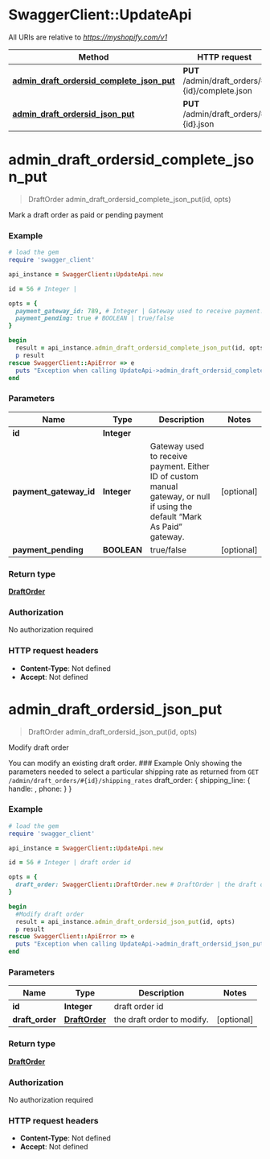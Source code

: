 # SwaggerClient::UpdateApi

All URIs are relative to *https://myshopify.com/v1*

Method | HTTP request | Description
------------- | ------------- | -------------
[**admin_draft_ordersid_complete_json_put**](UpdateApi.md#admin_draft_ordersid_complete_json_put) | **PUT** /admin/draft_orders/#{id}/complete.json | 
[**admin_draft_ordersid_json_put**](UpdateApi.md#admin_draft_ordersid_json_put) | **PUT** /admin/draft_orders/#{id}.json | Modify draft order


# **admin_draft_ordersid_complete_json_put**
> DraftOrder admin_draft_ordersid_complete_json_put(id, opts)



Mark a draft order as paid or pending payment

### Example
```ruby
# load the gem
require 'swagger_client'

api_instance = SwaggerClient::UpdateApi.new

id = 56 # Integer | 

opts = { 
  payment_gateway_id: 789, # Integer | Gateway used to receive payment. Either ID of custom manual gateway, or null if using the default “Mark As Paid” gateway.
  payment_pending: true # BOOLEAN | true/false
}

begin
  result = api_instance.admin_draft_ordersid_complete_json_put(id, opts)
  p result
rescue SwaggerClient::ApiError => e
  puts "Exception when calling UpdateApi->admin_draft_ordersid_complete_json_put: #{e}"
end
```

### Parameters

Name | Type | Description  | Notes
------------- | ------------- | ------------- | -------------
 **id** | **Integer**|  | 
 **payment_gateway_id** | **Integer**| Gateway used to receive payment. Either ID of custom manual gateway, or null if using the default “Mark As Paid” gateway. | [optional] 
 **payment_pending** | **BOOLEAN**| true/false | [optional] 

### Return type

[**DraftOrder**](DraftOrder.md)

### Authorization

No authorization required

### HTTP request headers

 - **Content-Type**: Not defined
 - **Accept**: Not defined



# **admin_draft_ordersid_json_put**
> DraftOrder admin_draft_ordersid_json_put(id, opts)

Modify draft order

You can modify an existing draft order. ### Example   Only showing the parameters needed to select a particular shipping rate as returned from     `GET /admin/draft_orders/#{id}/shipping_rates`       draft_order: {       shipping_line: {         handle: ,         phone:       }     } 

### Example
```ruby
# load the gem
require 'swagger_client'

api_instance = SwaggerClient::UpdateApi.new

id = 56 # Integer | draft order id

opts = { 
  draft_order: SwaggerClient::DraftOrder.new # DraftOrder | the draft order to modify.
}

begin
  #Modify draft order
  result = api_instance.admin_draft_ordersid_json_put(id, opts)
  p result
rescue SwaggerClient::ApiError => e
  puts "Exception when calling UpdateApi->admin_draft_ordersid_json_put: #{e}"
end
```

### Parameters

Name | Type | Description  | Notes
------------- | ------------- | ------------- | -------------
 **id** | **Integer**| draft order id | 
 **draft_order** | [**DraftOrder**](DraftOrder.md)| the draft order to modify. | [optional] 

### Return type

[**DraftOrder**](DraftOrder.md)

### Authorization

No authorization required

### HTTP request headers

 - **Content-Type**: Not defined
 - **Accept**: Not defined



